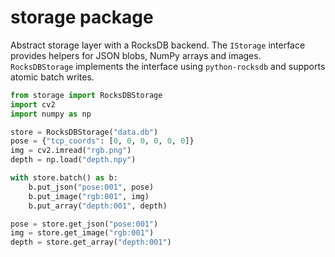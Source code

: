 # storage package

Abstract storage layer with a RocksDB backend. The `IStorage` interface provides
helpers for JSON blobs, NumPy arrays and images. `RocksDBStorage` implements the
interface using `python-rocksdb` and supports atomic batch writes.

```python
from storage import RocksDBStorage
import cv2
import numpy as np

store = RocksDBStorage("data.db")
pose = {"tcp_coords": [0, 0, 0, 0, 0, 0]}
img = cv2.imread("rgb.png")
depth = np.load("depth.npy")

with store.batch() as b:
    b.put_json("pose:001", pose)
    b.put_image("rgb:001", img)
    b.put_array("depth:001", depth)

pose = store.get_json("pose:001")
img = store.get_image("rgb:001")
depth = store.get_array("depth:001")
```
